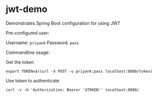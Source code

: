 # jwt-demo
Demonstrates Spring Boot configuration for using JWT

Pre-configured user:

Username: `priyank` 
Password: `pass`

Commandline usage:

Get the token

```export TOKEN=$(curl -X POST -u priyank:pass localhost:8080/token)```

Use token to authenticate

```curl -v -H 'Authorization: Bearer '$TOKEN'' localhost:8080/```
